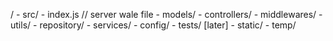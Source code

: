 /
    - src/
        - index.js // server wale file
        - models/
        - controllers/
        - middlewares/
        - utils/
        - repository/
        - services/
        - config/
    - tests/ [later]
    - static/
    - temp/